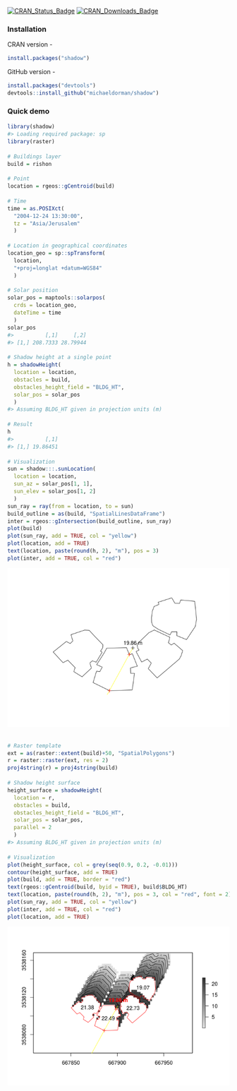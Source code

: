 
<!-- README.md is generated from README.Rmd. Please edit that file -->
[![CRAN\_Status\_Badge](http://www.r-pkg.org/badges/version-ago/shadow)](https://cran.r-project.org/package=shadow) [![CRAN\_Downloads\_Badge](http://cranlogs.r-pkg.org/badges/last-month/shadow)](https://cran.r-project.org/package=shadow)

### Installation

CRAN version -

``` r
install.packages("shadow")
```

GitHub version -

``` r
install.packages("devtools")
devtools::install_github("michaeldorman/shadow")
```

### Quick demo

``` r
library(shadow)
#> Loading required package: sp
library(raster)

# Buildings layer
build = rishon

# Point
location = rgeos::gCentroid(build)

# Time
time = as.POSIXct(
  "2004-12-24 13:30:00",
  tz = "Asia/Jerusalem"
  )

# Location in geographical coordinates
location_geo = sp::spTransform(
  location,
  "+proj=longlat +datum=WGS84"
  )

# Solar position
solar_pos = maptools::solarpos(
  crds = location_geo,
  dateTime = time
  )
solar_pos
#>          [,1]     [,2]
#> [1,] 208.7333 28.79944

# Shadow height at a single point
h = shadowHeight(
  location = location,
  obstacles = build,
  obstacles_height_field = "BLDG_HT",
  solar_pos = solar_pos
  )
#> Assuming BLDG_HT given in projection units (m)

# Result
h
#>          [,1]
#> [1,] 19.86451

# Visualization
sun = shadow:::.sunLocation(
  location = location,
  sun_az = solar_pos[1, 1],
  sun_elev = solar_pos[1, 2]
  )
sun_ray = ray(from = location, to = sun)
build_outline = as(build, "SpatialLinesDataFrame")
inter = rgeos::gIntersection(build_outline, sun_ray)
plot(build)
plot(sun_ray, add = TRUE, col = "yellow")
plot(location, add = TRUE)
text(location, paste(round(h, 2), "m"), pos = 3)
plot(inter, add = TRUE, col = "red")
```

![](README-demo1-1.png)

``` r

# Raster template
ext = as(raster::extent(build)+50, "SpatialPolygons")
r = raster::raster(ext, res = 2)
proj4string(r) = proj4string(build)

# Shadow height surface
height_surface = shadowHeight(
  location = r,
  obstacles = build,
  obstacles_height_field = "BLDG_HT",
  solar_pos = solar_pos,
  parallel = 2
  )
#> Assuming BLDG_HT given in projection units (m)

# Visualization
plot(height_surface, col = grey(seq(0.9, 0.2, -0.01)))
contour(height_surface, add = TRUE)
plot(build, add = TRUE, border = "red")
text(rgeos::gCentroid(build, byid = TRUE), build$BLDG_HT)
text(location, paste(round(h, 2), "m"), pos = 3, col = "red", font = 2)
plot(sun_ray, add = TRUE, col = "yellow")
plot(inter, add = TRUE, col = "red")
plot(location, add = TRUE)
```

![](README-demo1-2.png)

